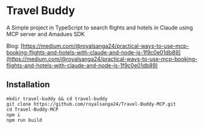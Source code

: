 # Travel Buddy

A Simple project in TypeScript to search flights and hotels in Claude using MCP server and Amadues SDK

Blog: [https://medium.com/@royalsanga24/practical-ways-to-use-mcp-booking-flights-and-hotels-with-claude-and-node-js-1f9c0e01db89](https://medium.com/@royalsanga24/practical-ways-to-use-mcp-booking-flights-and-hotels-with-claude-and-node-js-1f9c0e01db89)

## Installation

    mkdir travel-buddy && cd travel-buddy
    git clone https://github.com/royalsanga24/Travel-Buddy-MCP.git
    cd Travel-Buddy-MCP
    npm i
    npm run build
